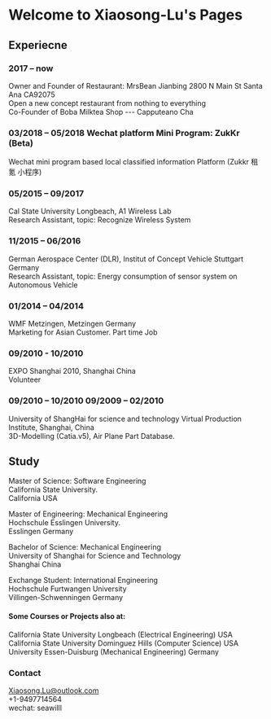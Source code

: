 # Welcome to Xiaosong-Lu's Pages



## Experiecne
### 2017 – now          
Owner and Founder of Restaurant: MrsBean Jianbing 2800 N Main St Santa Ana CA92075  
Open a new concept restaurant from nothing to everything   
Co-Founder of Boba Milktea Shop --- Capputeano Cha  
### 03/2018 – 05/2018   Wechat platform Mini Program: ZukKr (Beta)  
Wechat mini program based local classified information Platform (Zukkr 租氪 小程序)  
### 05/2015 – 09/2017     
Cal State University Longbeach, A1 Wireless Lab   
Research Assistant, topic: Recognize Wireless System  
### 11/2015 – 06/2016     
German Aerospace Center (DLR), Institut of Concept Vehicle Stuttgart Germany  
Research Assistant, topic: Energy consumption of sensor system on Autonomous Vehicle   
### 01/2014 – 04/2014     
WMF Metzingen, Metzingen Germany  
Marketing for Asian Customer. Part time Job   
### 09/2010 - 10/2010  
EXPO Shanghai 2010, Shanghai China  
Volunteer  
### 09/2010 – 10/2010 09/2009 – 02/2010   
University of ShangHai for science and technology Virtual Production Institute, Shanghai, China  
3D-Modelling (Catia.v5), Air Plane Part Database.  


## Study

Master of Science: Software Engineering   
California State University.   
California USA   

Master of Engineering: Mechanical Engineering  
Hochschule Esslingen University.   
Esslingen Germany   

Bachelor of Science: Mechanical Engineering   
University of Shanghai for Science and Technology  
Shanghai China  

Exchange Student: International Engineering  
Hochschule Furtwangen University  
Villingen-Schwenningen Germany  

#### Some Courses or Projects also at:  
California State University Longbeach  (Electrical Engineering)   USA  
California State University Dominguez Hills (Computer Science)   USA  
University Essen-Duisburg  (Mechanical Engineering)  Germany  


### Contact  
Xiaosong.Lu@outlook.com  
+1-9497714564  
wechat: seawilll  
